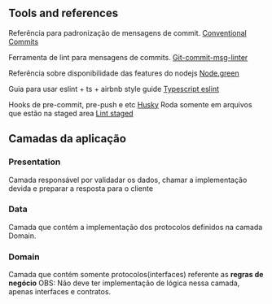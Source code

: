 ## Tools and references

Referência para padronização de mensagens de commit.
[Conventional Commits](https://www.conventionalcommits.org/en/v1.0.0/)

Ferramenta de lint para mensagens de commits.
[Git-commit-msg-linter](https://www.npmjs.com/package/git-commit-msg-linter)

Referência sobre disponibilidade das features do nodejs
[Node.green](https://node.green/)

Guia para usar eslint + ts + airbnb style guide
[Typescript eslint](https://github.com/typescript-eslint/typescript-eslint/blob/master/docs/getting-started/linting/README.md)

Hooks de pre-commit, pre-push e etc
[Husky](https://github.com/typicode/husky)
Roda somente em arquivos que estão na staged area
[Lint staged](https://github.com/okonet/lint-staged#readme)

## Camadas da aplicação

### Presentation
Camada responsável por validadar os dados, chamar a implementação devida e preparar a resposta para o cliente

### Data
Camada que contém a implementação dos protocolos definidos na camada Domain.

### Domain
Camada que contém somente protocolos(interfaces) referente as **regras de negócio**
OBS: Não deve ter implementação de lógica nessa camada, apenas interfaces e contratos.
